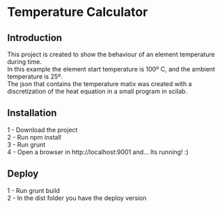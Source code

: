 # Temperature Calculator

## Introduction

This project is created to show the behaviour of an element temperature during time.  
In this example the element start temperature is 100º C, and the ambient temperature is 25º.  
The json that contains the temperature matix was created with a discretization of the heat equation in a small program in scilab.  
  
## Installation
  
1 - Download the project  
2 - Run npm install  
3 - Run grunt  
4 - Open a browser in http://localhost:9001 and... Its running! :)  

## Deploy
  
1 - Run grunt build  
2 - In the dist folder you have the deploy version
